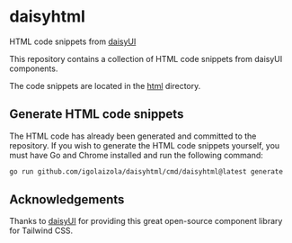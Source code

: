 # daisyhtml

HTML code snippets from [daisyUI](https://daisyui.com)

This repository contains a collection of HTML code snippets from daisyUI components.

The code snippets are located in the [html](html) directory.

## Generate HTML code snippets

The HTML code has already been generated and committed to the repository.
If you wish to generate the HTML code snippets yourself, you must have Go and Chrome installed and run the following command:

```bash
go run github.com/igolaizola/daisyhtml/cmd/daisyhtml@latest generate
```

## Acknowledgements

Thanks to [daisyUI](https://daisyui.com) for providing this great open-source component library for Tailwind CSS.
